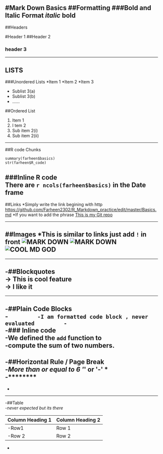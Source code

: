 #Mark Down Basics
##Formatting
###Bold and Italic Format
*italic*
**bold**
--------------
##Headers

#Header 1
##Header 2
### header 3

----------------
## LISTS
###Unordered Lists
*Item 1
*Item 2
*Item 3
  + Sublist 3(a)
  + Sublist 3(b)
  + ......
  

##Ordered List
1. Item 1
2. I tem 2
  1. Sub item 2(i)
  2. Sub item 2(ii)


---------------
##R code Chunks  
``` {r}
summary(farheen$basics)
str(farheen$R_code)
```

###Inline R code  
There are ` r ncols(farheen$basics) ` in the Date frame 
--------------

##Links
*Simply write the link begining with http
https://github.com/Farheen2302/R_Markdown_practice/edit/master/Basics.md
*If you want to add the phrase 
[This is my Git repo](https://github.com/Farheen2302/R_Markdown_practice/edit/master/Basics.md)

--------
##Images
*This is similar to links just add ` ! ` in front
![MARK DOWN](https://trinkerrstuff.files.wordpress.com/2014/11/rmarkdown.png?w=127&h=150)
![MARK DOWN](https://www.opencpu.org/images/markdown-everywhere.jpg)
![COOL MD GOD](https://www.opencpu.org/images/markdown-everywhere.jpg)
--------
-----------		
-##Blockquotes		
-> This is cool feature		
-> I like it		
-		
----------		
-##Plain Code Blocks		
-```		
-I am formatted code block , never evaluated		
-```		
-### Inline  code		
-We defined the `add` function to		
-compute the sum of two numbers.		
---------		
-##Horizontal Rule / Page Break		
-*More than or equal to 6 '*' or '-' *		
-********		
---------		
-		
---------		
-##Table		
-*never expected but its there*  

Column Heading 1 | Column Heading 2		
--------- | --------		
-Row1     | Row 1		
-Row 2    | Row 2		
-
